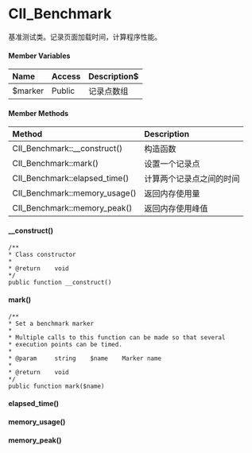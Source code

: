 # CII\_Benchmark

基准测试类。记录页面加载时间，计算程序性能。

#### Member Variables

| Name | Access | Description$ |
| :--- | :--- | :--- |
| $marker | Public | 记录点数组 |

#### Member Methods

| Method | Description |
| :--- | :--- |
| CII\_Benchmark::\_\_construct\(\) | 构造函数 |
| CII\_Benchmark::mark\(\) | 设置一个记录点 |
| CII\_Benchmark::elapsed\_time\(\) | 计算两个记录点之间的时间 |
| CII\_Benchmark::memory\_usage\(\) | 返回内存使用量 |
| CII\_Benchmark::memory\_peak\(\) | 返回内存使用峰值 |

#### \_\_construct\(\)

```
/**
* Class constructor
*
* @return    void
*/
public function __construct()
```

#### mark\(\)

```
/**
* Set a benchmark marker
*
* Multiple calls to this function can be made so that several
* execution points can be timed.
*
* @param     string    $name    Marker name
*
* @return    void
*/
public function mark($name)
```

#### elapsed\_time\(\)

#### memory\_usage\(\)

#### memory\_peak\(\)



